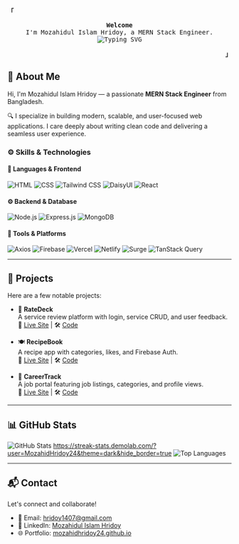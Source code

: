 <div>
  <p align="left">
    <strong><samp>「</samp></strong>
  </p>

  <p align="center">
    <samp>
      <b>Welcome</b>
      <br />
      I'm Mozahidul Islam Hridoy, a MERN Stack Engineer.
      <br />
      <img
        src="https://readme-typing-svg.demolab.com?font=Iosevka&size=16&pause=1000&color=9D7CD8&center=true&vCenter=true&width=435&lines=I+code+efficient+and+elegant+programs"
        alt="Typing SVG"
      />
    </samp>
  </p>

  <p align="right">
    <strong><samp>」</samp></strong>
  </p>


## 📌 About Me

Hi, I'm Mozahidul Islam Hridoy — a passionate **MERN Stack Engineer** from Bangladesh.

🔍 I specialize in building modern, scalable, and user-focused web applications. I care deeply about writing clean code and delivering a seamless user experience.

### ⚙️ Skills & Technologies

#### 🧠 Languages & Frontend
![HTML](https://img.shields.io/badge/-HTML5-E34F26?logo=html5&logoColor=white)
![CSS](https://img.shields.io/badge/-CSS3-1572B6?logo=css3&logoColor=white)
![Tailwind CSS](https://img.shields.io/badge/-Tailwind%20CSS-38bdf8?logo=tailwind-css&logoColor=white)
![DaisyUI](https://img.shields.io/badge/-DaisyUI-4B5563?logo=tailwind-css&logoColor=white)
![React](https://img.shields.io/badge/-React-61DAFB?logo=react&logoColor=black)

#### ⚙️ Backend & Database
![Node.js](https://img.shields.io/badge/-Node.js-339933?logo=node.js&logoColor=white)
![Express.js](https://img.shields.io/badge/-Express.js-000000?logo=express&logoColor=white)
![MongoDB](https://img.shields.io/badge/-MongoDB-47A248?logo=mongodb&logoColor=white)

#### 🚀 Tools & Platforms
![Axios](https://img.shields.io/badge/-Axios-5A29E4?logo=axios&logoColor=white)
![Firebase](https://img.shields.io/badge/-Firebase-FFCA28?logo=firebase&logoColor=black)
![Vercel](https://img.shields.io/badge/-Vercel-000000?logo=vercel&logoColor=white)
![Netlify](https://img.shields.io/badge/-Netlify-00C7B7?logo=netlify&logoColor=white)
![Surge](https://img.shields.io/badge/-Surge-222222?logo=surge&logoColor=white)
![TanStack Query](https://img.shields.io/badge/-TanStack%20Query-FF4154?logo=react-query&logoColor=white)

---

## 📁 Projects

Here are a few notable projects:

- 📝 **RateDeck**  
  A service review platform with login, service CRUD, and user feedback.  
  🔗 [Live Site](https://ratedeck.vercel.app/) | 🛠️ [Code](https://github.com/mozahidul-hridoy/RateDeck)

- 🍽️ **RecipeBook**  
  A recipe app with categories, likes, and Firebase Auth.  
  🔗 [Live Site](https://recipebook.vercel.app/) | 🛠️ [Code](https://github.com/mozahidul-hridoy/recipe-book)

- 💼 **CareerTrack**  
  A job portal featuring job listings, categories, and profile views.  
  🔗 [Live Site](https://careertrack.vercel.app/) | 🛠️ [Code](https://github.com/mozahidul-hridoy/career-track)

---

## 📊 GitHub Stats

![GitHub Stats](https://github-readme-stats.vercel.app/api?username=MozahidHridoy24&show_icons=true&theme=react&hide_border=true)
https://streak-stats.demolab.com/?user=MozahidHridoy24&theme=dark&hide_border=true
![Top Languages](https://github-readme-stats.vercel.app/api/top-langs/?username=MozahidHridoy24&layout=compact&theme=react&hide_border=true)


---

## 📬 Contact

Let's connect and collaborate!

- 📧 Email: [hridoy1407@gmail.com](mailto:hridoy1407@gmail.com)  
- 💼 LinkedIn: [Mozahidul Islam Hridoy](https://linkedin.com/in/mozahidul-islam-hridoy-118576228)  
- 🌐 Portfolio: [mozahidhridoy24.github.io](https://mozahidhridoy24.github.io/Web-dev-portfolio/)

</details>

